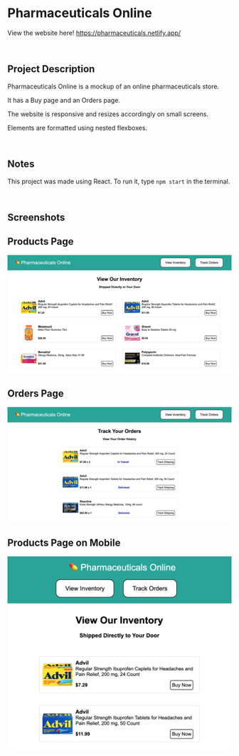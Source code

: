 # Pharmaceuticals Online

View the website here! https://pharmaceuticals.netlify.app/

&nbsp;


## Project Description

Pharmaceuticals Online is a mockup of an online pharmaceuticals store.

It has a Buy page and an Orders page.

The website is responsive and resizes accordingly on small screens.

Elements are formatted using nested flexboxes.

&nbsp;



## Notes

This project was made using React. To run it, type `npm start` in the terminal.

&nbsp;



## Screenshots

## Products Page

![Screenshot 1](https://raw.githubusercontent.com/michaelwangcode/pharmaceutical-website/master/src/screenshots/screenshot1.png)


## Orders Page

![Screenshot 2](https://raw.githubusercontent.com/michaelwangcode/pharmaceutical-website/master/src/screenshots/screenshot2.png)


## Products Page on Mobile

![Screenshot 3](https://github.com/michaelwangcode/pharmaceutical-website/blob/master/src/screenshots/screenshot3.png)

&nbsp;
